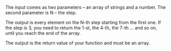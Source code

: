 The input comes as two parameters – an array of strings and a number. The second parameter is N – the step.

The output is every element on the N-th step starting from the first one. If the step is 3, you need to return the 1-st, the 4-th, the 7-th … and so on, until you reach the end of the array.

The output is the return value of your function and must be an array.

